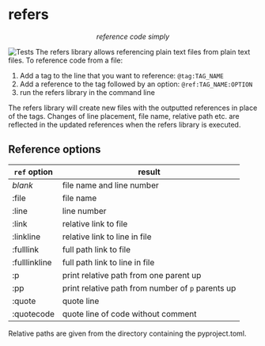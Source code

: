 # refers
*<p style="text-align: center;">reference code simply</p>*
![Tests](https://github.com/Stoops-ML/refers/actions/workflows/test.yml/badge.svg)
The refers library allows referencing plain text files from plain text files. To reference code from a file:
1. Add a tag to the line that you want to reference: `@tag:TAG_NAME`
2. Add a reference to the tag followed by an option: `@ref:TAG_NAME:OPTION`
3. run the refers library in the command line


The refers library will create new files with the outputted references in place of the tags. 
Changes of line placement, file name, relative path etc. are reflected in the updated references when the refers library is executed.

## Reference options

| `ref` option  | result                                            |
|---------------|---------------------------------------------------|
| *blank*       | file name and line number                         |
| :file         | file name                                         |
| :line         | line number                                       |
| :link         | relative link to file                             |
| :linkline     | relative link to line in file                     |
| :fulllink     | full path link to file                            |
| :fulllinkline | full path link to line in file                    |
| :p            | print relative path from one parent up            |
| :pp           | print relative path from number of `p` parents up |
| :quote        | quote line                                        |
| :quotecode    | quote line of code without comment                |

Relative paths are given from the directory containing the pyproject.toml.
